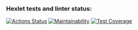 ### Hexlet tests and linter status:
[![Actions Status](https://github.com/bmwmtv/frontend-project-46/workflows/hexlet-check/badge.svg)](https://github.com/bmwmtv/frontend-project-46/actions)
[![Maintainability](https://api.codeclimate.com/v1/badges/cd605c9a768d6f850297/maintainability)](https://codeclimate.com/github/bmwmtv/frontend-project-46/maintainability)
[![Test Coverage](https://api.codeclimate.com/v1/badges/cd605c9a768d6f850297/test_coverage)](https://codeclimate.com/github/bmwmtv/frontend-project-46/test_coverage)